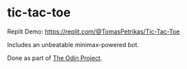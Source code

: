 # tic-tac-toe

Replit Demo: https://replit.com/@TomasPetrikas/Tic-Tac-Toe

Includes an unbeatable minimax-powered bot.

Done as part of [The Odin Project](https://www.theodinproject.com/).
